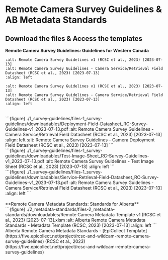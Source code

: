 # Remote Camera Survey Guidelines & AB Metadata Standards

## Download the files & Access the templates

**Remote Camera Survey Guidelines: Guidelines for Western Canada**

```{figure} ./1_survey-guidelines/files-1_survey-guidelines/downloadables/Remote Camera Survey Guidelines v1 (RCSC et al., 2023) [2023-07-13].pdf
:alt: Remote Camera Survey Guidelines v1 (RCSC et al., 2023) [2023-07-13]
:alt: Remote Camera Survey Guidelines - Camera Service/Retrieval Field Datasheet (RCSC et al., 2023) [2023-07-13]
:align: left
```
```{figure} ./1_survey-guidelines/files-1_survey-guidelines/downloadables/Remote Camera Survey Guidelines v1 (RCSC et al., 2023) [2023-07-13].pdf
:alt: Remote Camera Survey Guidelines v1 (RCSC et al., 2023) [2023-07-13]
:alt: Remote Camera Survey Guidelines - Camera Service/Retrieval Field Datasheet (RCSC et al., 2023) [2023-07-13]
:align: left
```

<br>
```{figure} ./1_survey-guidelines/files-1_survey-guidelines/downloadables/Deployment-Field-Datasheet_RC-Survey-Guidelines-v1_2023-07-13.pdf
:alt: Remote Camera Survey Guidelines - Camera Service/Retrieval Field Datasheet (RCSC et al., 2023) [2023-07-13]
:align: left
:alt: Remote Camera Survey Guidelines - Camera Deployment Field Datasheet (RCSC et al., 2023) [2023-07-13]
```
<br>
```{figure} ./1_survey-guidelines/files-1_survey-guidelines/downloadables/Test-Image-Sheet_RC-Survey-Guidelines-v1_2023-07-13.pdf
:alt: Remote Camera Survey Guidelines - Test Image Sheet (RCSC et al., 2023) [2023-07-13]
:align: left
```
<br>
```{figure} ./1_survey-guidelines/files-1_survey-guidelines/downloadables/Service-Retrieval-Field-Datasheet_RC-Survey-Guidelines-v1_2023-07-13.pdf
:alt: Remote Camera Survey Guidelines - Camera Service/Retrieval Field Datasheet (RCSC et al., 2023) [2023-07-13]
:align: left
```
<br>
<br>
**Remote Camera Metadata Standards: Standards for Alberta**
<br>
```{figure} ./2_metadata-standards/files-2_metadata-standards/downloadables/Remote Camera Metadata Template v1 (RCSC et al., 2023) [2023-07-13].xlsm
:alt: Alberta Remote Camera Metadata Standards - Metadata Template (RCSC, 2023) [2023-07-13]
:align: left
```
<br>
Alberta Remote Camera Metadata Standards - [EpiCollect Template](https://five.epicollect.net/project/rcsc-and-wildcam-remote-camera-survey-guidelines) (RCSC et al., 2023) (https://five.epicollect.net/project/rcsc-and-wildcam-remote-camera-survey-guidelines)